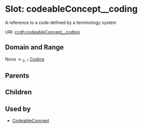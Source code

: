 
# Slot: codeableConcept__coding


A reference to a code defined by a terminology system

URI: [ccdh:codeableConcept__coding](https://example.org/ccdh/codeableConcept__coding)


## Domain and Range

None ->  <sub>0..*</sub> [Coding](Coding.md)

## Parents


## Children


## Used by

 * [CodeableConcept](CodeableConcept.md)

